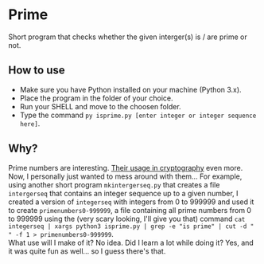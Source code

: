 # Prime
Short program that checks whether the given interger(s) is / are prime or not.

## How to use
- Make sure you have Python installed on your machine (Python 3.x).
- Place the program in the folder of your choice.
- Run your SHELL and move to the choosen folder.
- Type the command `py isprime.py [enter integer or integer sequence here]`.

## Why?
Prime numbers are interesting. [Their usage in cryptography](https://stackoverflow.com/questions/439870/why-are-primes-important-in-cryptography) even more.<br/>
Now, I personally just wanted to mess around with them... For example, using another short program `mkintergerseq.py` that creates a file `intergerseq` that contains an integer sequence up to a given number, I created a version of `integerseq` with integers from 0 to 999999 and used it to create `primenumbers0-999999`, a file containing all prime numbers from 0 to 999999 using the (very scary looking, I'll give you that) command `cat integerseq | xargs python3 isprime.py | grep -e "is prime" | cut -d " " -f 1 > primenumbers0-999999`.<br/>
What use will I make of it? No idea. Did I learn a lot while doing it? Yes, and it was quite fun as well... so I guess there's that.
